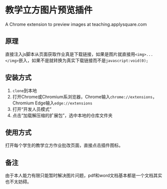 # 教学立方图片预览插件
 A Chrome extension to preview images at teaching.applysquare.com

## 原理

直接注入js脚本从页面获取作业真是下载链接，如果是图片就直接用`<img>...</img>`嵌入，如果不是就转换为真实下载链接而不是`javascript:void(0);`

## 安装方式

1. `clone`到本地
2. 打开Chrome或Chromium系浏览器，Chrome输入`chrome://extensions`，Chromium Edge输入`edge://extensions`
3. 打开“开发人员模式”
4. 点击“加载解压缩的扩展包”，选中本地的仓库文件夹

## 使用方式

打开每个学生的教学立方作业批改页面，直接点击插件图标。

## 备注

由于本人能力有限只能暂时解决图片问题，pdf和word文档基本都是一个文档其实也不太妨碍。
